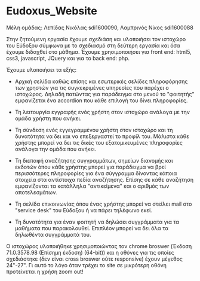 # Eudoxus_Website

Μέλη ομάδας: Λεπίδας Νικόλας sdi1600090, Λαμπρινός Νίκος sdi1600088

Στην ζητούμενη εργασία έχουμε σχεδιάση και υλοποιήσει τον ιστοχώρο του Εύδοξου σύμφωνα με το σχεδιασμό στη δεύτερη εργασία και όσα έχουμε διδαχθεί στο μάθημα. Έχουμε χρησιμοποιήσει για front end: html5, css3, javascript, JQuery και για το back end: php. 

Έχουμε υλοποιήσει τα εξής:

- Αρχική σελίδα καθώς επίσης και εσωτερικές σελίδες πληροφόρησης των χρηστών για τις συγκεκριμένες υπηρεσίες που παρέχει ο ιστοχώρος. Δηλαδή πατώντας για παράδειγμα στο μενού το "φοιτητής" εμφανίζεται ένα accordion που κάθε επιλογή του δίνει πληροφορίες.

- Τη λειτουργία εγγραφής ενός χρήστη στον ιστοχώρο ανάλογα με την ομάδα χρήστη που ανήκει. 

- Τη σύνδεση ενός εγγεγραμμένου χρήστη στον ιστοχώρο και τη δυνατότητα να δει και να επεξεργαστεί το προφίλ του. Μάλιστα κάθε χρήστης μπορεί να δει τις δικές του     εξατομικευμένες πληροφορίες ανάλογα την ομάδα που ανήκει.

- Τη διεπαφή αναζήτησης συγγραμμάτων, σημείων διανομής και εκδοτών όπου κάθε χρήστης μπορεί για παράδειγμα να βρεί περισσότερες πληροφορίες για ένα σύγγραμμα δίνοντας κάποια  στοιχεία στα αντίστοιχα πεδία αναζήτησης. Επίσης σε κάθε αναζήτηση εμφανίζονται τα κατάλληλα "αντικείμενα" και ο αριθμός των αποτελεσμάτων.

- Τη σελίδα επικοινωνίας όπου ένας χρήστης μπορεί να στείλει mail στο "service desk" του Εύδοξου ή να πάρει τηλέφωνο εκεί.

- Τη δυνατότητα για έναν φοιτητή να δηλώσει συγγράμματα για τα μαθήματα που παρακολουθεί. Επιπλέον μπορεί να δει όλα τα δηλωθέντα συγγράμματά του.

Ο ιστοχώρος υλοποιήθηκε χρησιμοποιώντας τον chrome broswer (Έκδοση 71.0.3578.98 (Επίσημη έκδοση) (64-bit)) και η οθόνες για τις οποίες σχεδιάστηκε (δεν είναι cross broswer ούτε responsive) έχουν μέγεθος 24"-27". Γι αυτό το λόγο όταν τρέχει το site σε μικρότερη οθόνη προτείνεται η χρήση zoom out!